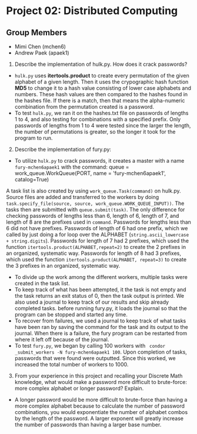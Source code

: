 Project 02: Distributed Computing
=================================
Group Members
-------------

- Mimi Chen (mchen6)
- Andrew Paek (apaek1)

1. Describe the implementation of hulk.py. How does it crack passwords?
- `hulk.py` uses **itertools.product** to create every permutation of the given alphabet of a given length. Then it uses the crypographic hash function **MD5** to change it to a hash value consisting of lower case alphabets and numbers. These hash values are then compared to the hashes found in the hashes file. If there is a match, then that means the alpha-numeric combination from the permutation created is a password.
- To test `hulk.py`, we ran it on the hashes.txt file on passwords of lengths 1 to 4, and also testing for combinations with a specified prefix. Only passwords of lengths from 1 to 4 were tested since the larger the length, the number of permutations is greater, so the longer it took for the program to run.

2. Describe the implementation of fury.py:
- To utilize `hulk.py` to crack passwords, it creates a master with a name `fury-mchen6apaek1` with the command:
		queue = work_queue.WorkQueue(PORT, name = 'fury-mchen6apaek1', catalog=True)

A task list is also created by using `work_queue.Task(command)` on hulk.py. Source files are added and transferred to the workers by doing `task.specify_file(source, source, work_queue.WORK_QUEUE_INPUT))`. The tasks then are submitted with `queue.submit(task)`. The only difference for checking passwords of lengths less than 6, length of 6, length of 7, and length of 8 are the prefixes used in `command`. Passwords for lengths less than 6 did not have prefixes. Passwords of length of 6 had one prefix, which we called by just doing a for loop over the ALPHABET (`string.ascii_lowercase + string.digits`). Passwords for length of 7 had 2 prefixes, which used the function `itertools.product(ALPHABET,repeat=2)` to create the 2 prefixes in an organized, systematic way. Passwords for length of 8 had 3 prefixes, which used the function `itertools.product(ALPHABET, repeat=3)` to create the 3 prefixes in an organized, systematic way.
- To divide up the work among the different workers, multiple tasks were created in the task list. 
- To keep track of what has been attempted, it the task is not empty and the task returns an exit status of 0, then the task output is printed. We also used a journal to keep track of our results and skip already completed tasks. before running fury.py, it loads the journal so that the program can be stopped and started any time. 
- To recover from failures, we used a journal to keep track of what tasks have been ran by saving the command for the task and its output to the journal. When there is a failure, the fury program can be restarted from where it left off because of the journal.
- To test `fury.py`, we began by calling 100 workers with ` condor _submit_workers -N fury-mchen6apaek1 100`. Upon completion of tasks, passwords that were found were outputted. Since this worked, we increased the total number of workers to 1000.

3. From your experience in this project and recalling your Discrete Math knowledge, what would make a password more difficult to brute-force: more complex alphabet or longer password? Explain.
- A longer password would be more difficult to brute-force than having a more complex alphabet because to calculate the number of password combinations, you would exponentiate the number of alphabet combos by the length of the password. A larger exponent will greatly increase the number of passwords than having a larger base number.
